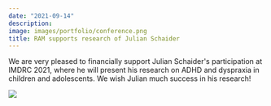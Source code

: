 ```yaml
---
date: "2021-09-14"
description: 
image: images/portfolio/conference.png
title: RAM supports research of Julian Schaider
---
```


We are very pleased to financially support Julian Schaider's participation at IMDRC 2021, where he will present his research on ADHD and dyspraxia in children and adolescents. We wish Julian much success in his research!

![](/images/portfolio/home-schooling.png)